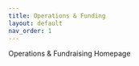 ```yaml
---
title: Operations & Funding
layout: default
nav_order: 1
---
```


Operations & Fundraising Homepage
